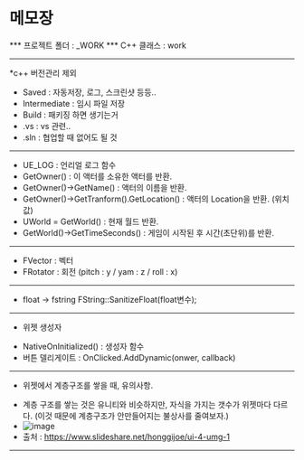 # 메모장


*** 프로젝트 폴더 : _WORK
*** C++ 클래스 : work




---------------------

*c++ 버전관리 제외
- Saved : 자동저장, 로그, 스크린샷 등등..
- Intermediate : 임시 파일 저장
- Build : 패키징 하면 생기는거
- .vs : vs 관련..
- .sln : 협업할 때 없어도 될 것

----

- UE_LOG : 언리얼 로그 함수
- GetOwner() : 이 액터를 소유한 액터를 반환.
- GetOwner()->GetName() : 액터의 이름을 반환.
- GetOwner()->GetTranform().GetLocation() : 액터의 Location을 반환. (위치값)
- UWorld = GetWorld() : 현재 월드 반환.
- GetWorld()->GetTimeSeconds() : 게임이 시작된 후 시간(초단위)를 반환.

----

* FVector : 벡터
* FRotator : 회전 (pitch : y / yam : z / roll : x)

----

* float -> fstring
FString::SanitizeFloat(float변수);

----

* 위젯 생성자
- NativeOnInitialized() : 생성자 함수
- 버튼 델리게이트 : OnClicked.AddDynamic(onwer, callback)

----

* 위젯에서 계층구조를 쌓을 때, 유의사항.
- 계층 구조를 쌓는 것은 유니티와 비슷하지만, 자식을 가지는 갯수가 위젯마다 다르다. (이것 때문에 계층구조가 안만들어지는 불상사를 줄여보자.)
- ![image](https://user-images.githubusercontent.com/25288572/128043945-e00f7702-ba00-40a7-b410-4960e2aa8d0e.png)
- 출처 : https://www.slideshare.net/honggijoe/ui-4-umg-1

----
